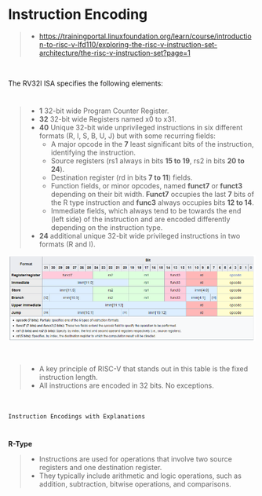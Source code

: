# Instruction Encoding

> - https://trainingportal.linuxfoundation.org/learn/course/introduction-to-risc-v-lfd110/exploring-the-risc-v-instruction-set-architecture/the-risc-v-instruction-set?page=1

<br />

The RV32I ISA specifies the following elements:
#

> - **1** 32-bit wide Program Counter Register.
> - **32** 32-bit wide Registers named x0 to x31.
> - **40** Unique 32-bit wide unprivileged instructions in six different formats (R, I, S, B, U, J) but with some recurring fields:
>   - A major opcode in the **7** least significant bits of the instruction, identifying the instruction.
>   - Source registers (rs1 always in bits **15 to 19**, rs2 in bits **20 to 24**).
>   - Destination register (rd in bits **7 to 11**) fields.
>   - Function fields, or minor opcodes, named **funct7** or **funct3** depending on their bit width. **Funct7** occupies the last **7** bits of the R type instruction and **func3** always occupies bits **12 to 14**.
>   - Immediate fields, which always tend to be towards the end (left side) of the instruction and are encoded differently depending on the instruction type.
> - **24** additional unique 32-bit wide privileged instructions in two formats (R and I).

![05-RV32I-instructions-format](./images/05-RV32I-RISCV-instruction-formats.png)

<br />

> - A key principle of RISC-V that stands out in this table is the fixed instruction length.
> - All instructions are encoded in 32 bits. No exceptions.

<br />

`Instruction Encodings with Explanations`
#

**R-Type** <br />
> - Instructions are used for operations that involve two source registers and one destination register.
> - They typically include arithmetic and logic operations, such as addition, subtraction, bitwise operations, and comparisons.
